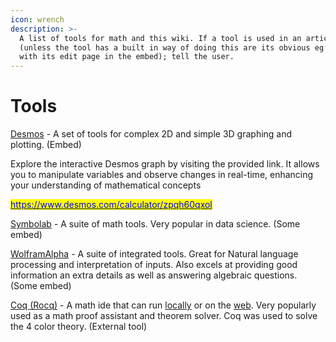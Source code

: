 ```yaml
---
icon: wrench
description: >-
  A list of tools for math and this wiki. If a tool is used in an article
  (unless the tool has a built in way of doing this are its obvious eg: Desmos
  with its edit page in the embed); tell the user.
---
```


# Tools

[Desmos](https://desmos.com) - A set of tools for complex 2D and simple 3D graphing and plotting. (Embed)

Explore the interactive Desmos graph by visiting the provided link. It allows you to manipulate variables and observe changes in real-time, enhancing your understanding of mathematical concepts&#x20;

[<mark style="color:blue;">https://www.desmos.com/calculator/zpqh60qxol</mark>](https://www.desmos.com/calculator/zpqh60qxol)

[Symbolab](https://symbolab.com) - A suite of math tools. Very popular in data science. (Some embed)

[WolframAlpha](https://wolframalpha.com) - A suite of integrated tools. Great for Natural language processing and interpretation of inputs. Also excels at providing good information an extra details as well as answering algebraic questions. (Some embed)

[Coq (Rocq)](https://coq.inria.fr/) - A math ide that can run [locally](https://coq.inria.fr/download) or on the [web](https://coq.vercel.app/). Very popularly used as a math proof assistant and theorem solver. Coq was used to solve the 4 color theory. (External tool)

